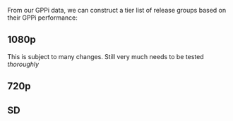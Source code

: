 From our GPPi data, we can construct a tier list of release groups based on their GPPi performance:

## 1080p

This is subject to many changes. Still very much needs to be tested _thoroughly_

## 720p

## SD

